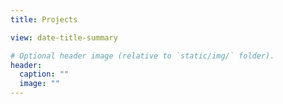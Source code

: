 ```yaml
---
title: Projects

view: date-title-summary

# Optional header image (relative to `static/img/` folder).
header:
  caption: ""
  image: ""
---
```

